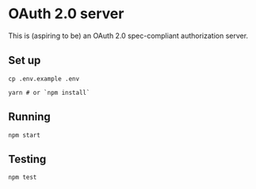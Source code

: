 # OAuth 2.0 server

This is (aspiring to be) an OAuth 2.0 spec-compliant authorization server.

## Set up

```
cp .env.example .env

yarn # or `npm install`
```

## Running

```
npm start
```

## Testing

```
npm test
```
